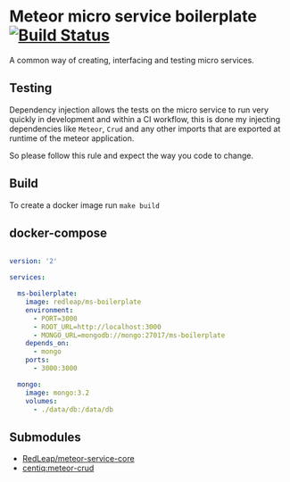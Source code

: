 # Meteor micro service boilerplate [![Build Status](https://travis-ci.org/RedLeap/meteor-service-boilerplate.svg?branch=master)](https://travis-ci.org/RedLeap/meteor-service-boilerplate)

A common way of creating, interfacing and testing micro services.

## Testing
Dependency injection allows the tests on the micro service to run very quickly
in development and within a CI workflow, this is done my injecting dependencies
like `Meteor`, `Crud` and any other imports that are exported at runtime of the
meteor application.

 So please follow this rule and expect the way you code to change.

## Build
To create a docker image run `make build`

## docker-compose

```yaml

version: '2'

services:

  ms-boilerplate:
    image: redleap/ms-boilerplate
    environment:
      - PORT=3000
      - ROOT_URL=http://localhost:3000
      - MONGO_URL=mongodb://mongo:27017/ms-boilerplate
    depends_on:
      - mongo
    ports:
      - 3000:3000

  mongo:
    image: mongo:3.2
    volumes:
      - ./data/db:/data/db

```

## Submodules
 - [RedLeap/meteor-service-core](https://github.com/RedLeap/meteor-service-core)
 - [centiq:meteor-crud](https://github.com/Centiq/meteor-crud)
